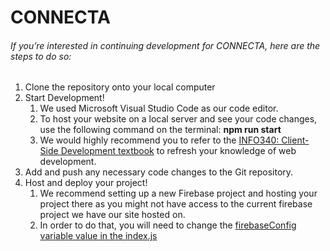# CONNECTA

###### If you’re interested in continuing development for CONNECTA, here are the steps to do so:


1. Clone the repository onto your local computer
2. Start Development! 
    1. We used Microsoft Visual Studio Code as our code editor.
    2. To host your website on a local server and see your code changes, use the following command on the terminal: **npm run start**
    3. We would highly recommend you to refer to the [INFO340: Client-Side Development textbook](https://docs.google.com/document/d/14p2xK0stM0UuhrO-tCCwGMLYLxWhm1rNILeiZeFaTJE/edit) to refresh your knowledge of web development.
4. Add and push any necessary code changes to the Git repository.
5. Host and deploy your project! 
    1. We recommend setting up a new Firebase project and hosting your project there as you might not have access to the current firebase project we have our site hosted on.
    2. In order to do that, you will need to change the [firebaseConfig variable value in the index.js](https://github.com/mariamk-2740/team-access/blob/main/connect-ta/src/index.js)

